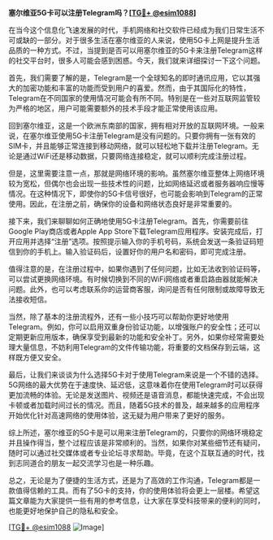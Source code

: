 **塞尔维亚5G卡可以注册Telegram吗？[[TG💪+ @esim1088](https://t.me/s/esim1088)]**

在当今这个信息化飞速发展的时代，手机网络和社交软件已经成为我们日常生活不可或缺的一部分。对于很多生活在塞尔维亚的人来说，使用5G卡上网是提升生活品质的一种方式。不过，当提到是否可以用塞尔维亚的5G卡来注册Telegram这样的社交平台时，很多人可能会感到困惑。今天，我们就来详细探讨一下这个问题。

首先，我们需要了解的是，Telegram是一个全球知名的即时通讯应用，它以其强大的加密功能和丰富的功能而受到用户的喜爱。然而，由于其国际化的特性，Telegram在不同国家的使用情况可能会有所不同。特别是在一些对互联网监管较为严格的地区，用户可能需要额外的技术手段才能正常使用该应用。

回到塞尔维亚，这是一个欧洲东南部的国家，拥有相对开放的互联网环境。一般来说，在塞尔维亚使用5G卡注册Telegram是没有问题的。只要你拥有一张有效的SIM卡，并且能够正常连接到移动网络，就可以轻松地下载并注册Telegram。无论是通过WiFi还是移动数据，只要网络连接稳定，就可以顺利完成注册过程。

但是，这里需要注意一点，那就是网络环境的影响。虽然塞尔维亚整体上网络环境较为宽松，但偶尔也会出现一些技术性的问题，比如网络延迟或者服务器响应慢等情况。在这种情况下，即使你的5G卡信号很好，也可能会影响到Telegram的正常使用。因此，在注册之前，确保你的设备和网络状态良好是非常重要的。

接下来，我们来聊聊如何正确地使用5G卡注册Telegram。首先，你需要前往Google Play商店或者Apple App Store下载Telegram应用程序。安装完成后，打开应用并选择“注册”选项。按照提示输入你的手机号码，系统会发送一条验证码短信到你的手机上。输入验证码后，设置好你的用户名和密码，即可完成注册。

值得注意的是，在注册过程中，如果你遇到了任何问题，比如无法收到验证码等，可以尝试更换网络环境。有时候切换到不同的WiFi网络或者重启路由器就能解决问题。此外，也可以考虑联系你的运营商客服，询问是否有任何限制或故障导致无法接收短信。

当然，除了基本的注册流程外，还有一些小技巧可以帮助你更好地使用Telegram。例如，你可以启用双重身份验证功能，以增强账户的安全性；还可以定期更新应用版本，确保享受到最新的功能和安全补丁。另外，如果你经常需要处理大量信息，不妨利用Telegram的文件传输功能，将重要的文档保存到云端，这样既方便又安全。

最后，让我们来谈谈为什么选择5G卡对于使用Telegram来说是一个不错的选择。5G网络的最大优势在于速度快、延迟低，这意味着你在使用Telegram时可以获得更加流畅的体验。无论是发送图片、视频还是语音消息，都能快速完成，不会出现卡顿或者加载时间过长的情况。而且，随着5G技术的普及，越来越多的应用程序开始优化针对高速网络的使用体验，这无疑为用户带来了更好的服务。

综上所述，塞尔维亚的5G卡是可以用来注册Telegram的，只要你的网络环境稳定并且操作得当，整个过程应该是非常顺利的。当然，如果你对某些细节还有疑问，随时可以通过社交媒体或者专业论坛寻求帮助。毕竟，在这个互联互通的时代，找到志同道合的朋友一起交流学习也是一种乐趣。

总之，无论是为了便捷的生活方式，还是为了高效的工作沟通，Telegram都是一款值得信赖的工具。而有了5G卡的支持，你的使用体验将会更上一层楼。希望这篇文章能为大家提供一些有用的参考信息，让大家在享受科技带来的便利的同时，也能更好地保护自己的隐私和安全。

[[TG💪+ @esim1088](https://t.me/s/esim1088) ![Image](https://i.postimg.cc/4NQfJmqS/Snipaste-2025-05-13-00-14-12.png)]
